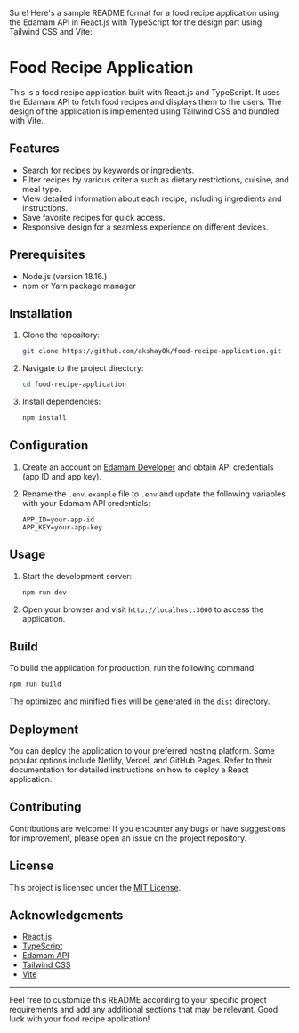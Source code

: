 Sure! Here's a sample README format for a food recipe application using the Edamam API in React.js with TypeScript for the design part using Tailwind CSS and Vite:

# Food Recipe Application

This is a food recipe application built with React.js and TypeScript. It uses the Edamam API to fetch food recipes and displays them to the users. The design of the application is implemented using Tailwind CSS and bundled with Vite.

## Features

- Search for recipes by keywords or ingredients.
- Filter recipes by various criteria such as dietary restrictions, cuisine, and meal type.
- View detailed information about each recipe, including ingredients and instructions.
- Save favorite recipes for quick access.
- Responsive design for a seamless experience on different devices.

## Prerequisites

- Node.js (version 18.16.)
- npm or Yarn package manager

## Installation

1. Clone the repository:

   ```bash
   git clone https://github.com/akshay0k/food-recipe-application.git
   ```

2. Navigate to the project directory:

   ```bash
   cd food-recipe-application
   ```

3. Install dependencies:

   ```bash
   npm install
## Configuration

1. Create an account on [Edamam Developer](https://developer.edamam.com/) and obtain API credentials (app ID and app key).

2. Rename the `.env.example` file to `.env` and update the following variables with your Edamam API credentials:

   ```dotenv
   APP_ID=your-app-id
   APP_KEY=your-app-key
   ```

## Usage

1. Start the development server:

   ```bash
   npm run dev
2. Open your browser and visit `http://localhost:3000` to access the application.

## Build

To build the application for production, run the following command:

```bash
npm run build
```

The optimized and minified files will be generated in the `dist` directory.

## Deployment

You can deploy the application to your preferred hosting platform. Some popular options include Netlify, Vercel, and GitHub Pages. Refer to their documentation for detailed instructions on how to deploy a React application.

## Contributing

Contributions are welcome! If you encounter any bugs or have suggestions for improvement, please open an issue on the project repository.

## License

This project is licensed under the [MIT License](LICENSE).

## Acknowledgements

- [React.js](https://reactjs.org/)
- [TypeScript](https://www.typescriptlang.org/)
- [Edamam API](https://developer.edamam.com/)
- [Tailwind CSS](https://tailwindcss.com/)
- [Vite](https://vitejs.dev/)

---

Feel free to customize this README according to your specific project requirements and add any additional sections that may be relevant. Good luck with your food recipe application!